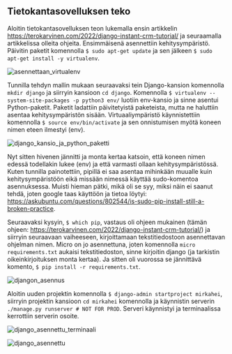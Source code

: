 ## Tietokantasovelluksen teko 

Aloitin tietokantasovelluksen teon lukemalla ensin artikkelin https://terokarvinen.com/2022/django-instant-crm-tutorial/ ja seuraamalla artikkelissa olleita ohjeita. 
Ensimmäisenä asennettiin kehitysympäristö. Päivitin paketit komennolla `$ sudo apt-get update` ja sen jälkeen `$ sudo apt-get install -y virtualenv`. 

![asennettaan_virtualenv](https://user-images.githubusercontent.com/82024427/220134820-6f4b4a8b-c5a4-4353-9736-294270649496.png)

Tunnilla tehdyn mallin mukaan seuraavaksi tein Django-kansion komennolla `mkdir django` ja siirryin kansioon `cd django`. Komennolla `$ virtualenv --system-site-packages -p python3 env/` 
luotiin env-kansio ja sinne asentui Python-paketit. Paketit ladattiin päivitetyistä paketeista, mutta ne haluttiin asentaa kehitysympäristön sisään. Virtuaaliympäristö käynnistettiin
komennolla `$ source env/bin/activate` ja sen onnistumisen myötä koneen nimen eteen ilmestyi (env). 

![django_kansio_ja_python_paketti](https://user-images.githubusercontent.com/82024427/220138447-debaddde-160a-48ce-b407-050aa0fe48a4.png)

Nyt sitten hivenen jännitti ja monta kertaa katsoin, että koneen nimen edessä todellakin lukee (env) ja että varmasti ollaan kehitysympäristössä. Kuten tunnilla painotettiin, pipillä ei saa asentaa
mihinkään muualle kuin kehitysympäristöön eikä missään nimessä käyttää sudo-komentoa asennuksessa. Muisti hieman pätki, mikä oli se syy, miksi näin ei saanut tehdä, joten google taas käyttöön ja tietoa löytyi: 
https://askubuntu.com/questions/802544/is-sudo-pip-install-still-a-broken-practice. 

Seuraavaksi kysyin, `$ which pip`, vastaus oli ohjeen mukainen (tämän ohjeen: https://terokarvinen.com/2022/django-instant-crm-tutorial/) ja siirryin seuraavaan vaiheeseen, kirjoittamaan 
tekstitiedostoon asennettavan ohjelman nimen. Micro on jo asennettuna, joten komennolla `micro requirements.txt` aukaisi tekstitiedoston, sinne kirjoitin django (ja tarkistin oikeinkirjoituksen monta kertaa).
Ja sitten oli vuorossa se jännittävä komento, `$ pip install -r requirements.txt`. 

![djangon_asennus](https://user-images.githubusercontent.com/82024427/220142660-ad19cc09-764d-4558-b138-19edb5088d97.png)

Aloitin uuden projektin komennolla `$ django-admin startproject mirkahei`, siirryin projektin kansioon `cd mirkahei` komennolla ja käynnistin serverin `./manage.py runserver # NOT FOR PROD`. Serveri käynnistyi ja terminaalissa kerrottiin serverin osoite. 

![django_asennettu_terminaali](https://user-images.githubusercontent.com/82024427/220144758-9d67514a-cc0d-4968-b2e8-e33f15d56aea.png)

![django_asennettu](https://user-images.githubusercontent.com/82024427/220144807-5270e99b-b24f-4921-bc48-608c83e70efe.png)









